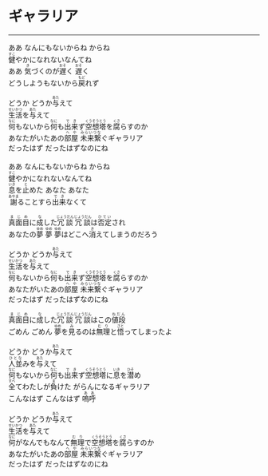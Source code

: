 # ギャラリア
---
<lyric>
ああ なんにもないからね からね<br/>&#13;
<ruby>健<rt>すこ</rt></ruby>やかになれないなんてね<br/>&#13;
ああ <ruby>気<rt>き</rt></ruby>づくのが<ruby>遅<rt>おそ</rt></ruby>く <ruby>遅<rt>おそ</rt></ruby>く<br/>&#13;
どうしようもないから<ruby>戻<rt>もど</rt></ruby>れず<br/>&#13;
<br/>&#13;
どうか どうか<ruby>与<rt>あた</rt></ruby>えて<br/>&#13;
<ruby>生活<rt>せいかつ</rt></ruby>を<ruby>与<rt>あた</rt></ruby>えて<br/>&#13;
<ruby>何<rt>なに</rt></ruby>もないから<ruby>何<rt>なに</rt></ruby>も<ruby>出来<rt>でき</rt></ruby>ず<ruby>空想<rt>くうそう</rt></ruby><ruby>塔<rt>とう</rt></ruby>を<ruby>腐<rt>くさ</rt></ruby>らすのか<br/>&#13;
あなたがいたあの<ruby>部屋<rt>へや</rt></ruby> <ruby>未来繋<rt>みらいつな</rt></ruby>ぐギャラリア<br/>&#13;
だったはず だったはずなのにね<br/>&#13;
<br/>&#13;
ああ なんにもないからね からね<br/>&#13;
<ruby>健<rt>すこ</rt></ruby>やかになれないなんてね<br/>&#13;
<ruby>息<rt>いき</rt></ruby>を<ruby>止<rt>と</rt></ruby>めた あなた あなた<br/>&#13;
<ruby>謝<rt>あやま</rt></ruby>ることすら<ruby>出来<rt>でき</rt></ruby>なくて<br/>&#13;
<br/>&#13;
<ruby>真面目<rt>まじめ</rt></ruby>に<ruby>成<rt>な</rt></ruby>した<ruby>冗談<rt>じょうだん</rt></ruby> <ruby>冗談<rt>じょうだん</rt></ruby>は<ruby>否定<rt>ひてい</rt></ruby>され<br/>&#13;
あなたの<ruby>夢<rt>ゆめ</rt></ruby> <ruby>夢<rt>ゆめ</rt></ruby> <ruby>夢<rt>ゆめ</rt></ruby>はどこへ<ruby>消<rt>き</rt></ruby>えてしまうのだろう<br/>&#13;
<br/>&#13;
どうか どうか<ruby>与<rt>あた</rt></ruby>えて<br/>&#13;
<ruby>生活<rt>せいかつ</rt></ruby>を<ruby>与<rt>あた</rt></ruby>えて<br/>&#13;
<ruby>何<rt>なに</rt></ruby>もないから<ruby>何<rt>なに</rt></ruby>も<ruby>出来<rt>でき</rt></ruby>ず<ruby>空想<rt>くうそう</rt></ruby><ruby>塔<rt>とう</rt></ruby>を<ruby>腐<rt>くさ</rt></ruby>らすのか<br/>&#13;
あなたがいたあの<ruby>部屋<rt>へや</rt></ruby> <ruby>未来繋<rt>みらいつな</rt></ruby>ぐギャラリア<br/>&#13;
だったはず だったはずなのにね<br/>&#13;
<br/>&#13;
<ruby>真面目<rt>まじめ</rt></ruby>に<ruby>成<rt>な</rt></ruby>した<ruby>冗談<rt>じょうだん</rt></ruby> <ruby>冗談<rt>じょうだん</rt></ruby>はこの<ruby>値段<rt>ねだん</rt></ruby><br/>&#13;
ごめん ごめん <ruby>夢<rt>ゆめ</rt></ruby>を<ruby>見<rt>み</rt></ruby>るのは<ruby>無理<rt>むり</rt></ruby>と<ruby>悟<rt>さと</rt></ruby>ってしまったよ<br/>&#13;
<br/>&#13;
どうか どうか<ruby>与<rt>あた</rt></ruby>えて<br/>&#13;
<ruby>人並<rt>ひとな</rt></ruby>みを<ruby>与<rt>あた</rt></ruby>えて<br/>&#13;
<ruby>何<rt>なに</rt></ruby>もないから<ruby>何<rt>なに</rt></ruby>も<ruby>出来<rt>でき</rt></ruby>ず<ruby>空想<rt>くうそう</rt></ruby><ruby>塔<rt>とう</rt></ruby>に<ruby>息<rt>いき</rt></ruby>を<ruby>潜<rt>ひそ</rt></ruby>め<br/>&#13;
<ruby>全<rt>すべ</rt></ruby>てわたしが<ruby>負<rt>ま</rt></ruby>けた がらんになるギャラリア<br/>&#13;
こんなはず こんなはず <ruby>嗚呼<rt>ああ</rt></ruby><br/>&#13;
<br/>&#13;
どうか どうか<ruby>与<rt>あた</rt></ruby>えて<br/>&#13;
<ruby>生活<rt>せいかつ</rt></ruby>を<ruby>与<rt>あた</rt></ruby>えて<br/>&#13;
<ruby>何<rt>なに</rt></ruby>がなんでもなんて<ruby>無理<rt>むり</rt></ruby>で<ruby>空想<rt>くうそう</rt></ruby><ruby>塔<rt>とう</rt></ruby>を<ruby>腐<rt>くさ</rt></ruby>らすのか<br/>&#13;
あなたがいたあの<ruby>部屋<rt>へや</rt></ruby> <ruby>未来繋<rt>みらいつな</rt></ruby>ぐギャラリア<br/>&#13;
だったはず だったはずなのにね<br/>&#13;
</lyric>

